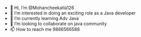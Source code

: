 - 👋 Hi, I’m @Mohancheekatla126
- 👀 I’m interested in doing an exciting role as a Java developer
- 🌱 I’m currently learning Adv Java
- 💞️ I’m looking to collaborate on java community
- 📫 How to reach me 9866566588

<!---
Mohancheekatla126/Mohancheekatla126 is a ✨ special ✨ repository because its `README.md` (this file) appears on your GitHub profile.
You can click the Preview link to take a look at your changes.
--->
